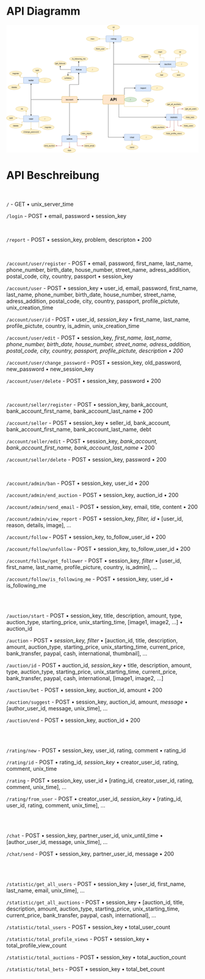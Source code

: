# API Diagramm
![auktionshaus api diagramm.png](https://github.com/BaderTim/auctionhouse/blob/main/api-docs/old/api_diagram_old.png?raw=true)

# API Beschreibung
<br>

`/` - GET
	• unix_server_time

`/login` - POST
	• email, password
	• session_key

<br>

`/report` - POST
	• session_key, problem, descripton
	• 200

<br>

`/account/user/register` - POST
	• email, password, first_name, last_name, phone_number, birth_date, house_number, street_name, adress_addition, postal_code, city, country, passport
	• session_key 

`/account/user` - POST
	• session_key
	• user_id, email, password, first_name, last_name, phone_number, birth_date, house_number, street_name, adress_addition, postal_code, city, country, passport, profile_pictute, unix_creation_time

`/account/user/id` - POST
	• user_id, _session_key_
	• first_name, last_name, profile_pictute, country, is_admin, unix_creation_time

`/account/user/edit` - POST
	• session_key, _first_name, last_name, phone_number, birth_date, house_number, street_name, adress_addition, postal_code, city, country, passport, profile_pictute, description
	• 200_

`/account/user/change_password` - POST
	• session_key, old_password, new_password
	• new_session_key

`/account/user/delete` - POST
	• session_key, password
	• 200

<br>

`/account/seller/register` - POST
	• session_key, bank_account, bank_account_first_name, bank_account_last_name
	• 200

`/account/seller` - POST
	• session_key 
	• seller_id, bank_account, bank_account_first_name, bank_account_last_name, debt

`/account/seller/edit` - POST
	• session_key, _bank_account, bank_account_first_name, bank_account_last_name_
	• 200

`/account/seller/delete` - POST
	• session_key, password
	• 200

<br>

`/account/admin/ban` - POST
	• session_key, user_id
	• 200

`/account/admin/end_auction` - POST
	• session_key, auction_id
	• 200

`/account/admin/send_email` - POST
	• session_key, email, title, content
	• 200

`/account/admin/view_report` - POST
	• session_key, _filter, id_
	• [user_id, reason, details, image], …


`/account/follow` - POST
	• session_key, to_follow_user_id
	• 200

`/account/follow/unfollow` - POST
	• session_key, to_follow_user_id
	• 200

`/account/follow/get_follower` - POST
	• session_key, _filter_
	• [user_id, first_name, last_name, profile_picture, country, is_admin], …

`/account/follow/is_following_me` - POST
	• session_key, user_id
	• is_following_me
  
<br>
<br>

`/auction/start` - POST
	• session_key, title, description, amount,  type, auction_type, starting_price, unix_starting_time, [image1, image2, …]
	• auction_id

`/auction` - POST
	• _session_key, filter_
	• [auction_id, title, description, amount,  auction_type, starting_price, unix_starting_time, current_price, bank_transfer, paypal, cash, international, thumbnail], …

`/auction/id` - POST
	• auction_id, _session_key_
	• title, description, amount,  type, auction_type, starting_price, unix_starting_time, current_price, bank_transfer, paypal, cash, international, [image1, image2, …]

`/auction/bet` - POST
	• session_key, auction_id, amount
	• 200

`/auction/suggest` - POST
	• session_key, auction_id, amount, _message_
	• [author_user_id, message, unix_time], …

`/auction/end` - POST
	• session_key, auction_id
	• 200

<br>
<br>

`/rating/new` - POST
	• session_key, user_id, rating, comment
	• rating_id

`/rating/id` - POST
	• rating_id, _session_key_
	• creator_user_id, rating, comment, unix_time

`/rating` - POST
	• session_key, user_id
	• [rating_id, creator_user_id, rating, comment, unix_time], …

`/rating/from_user` - POST
	• creator_user_id, _session_key_
	• [rating_id, user_id, rating, comment, unix_time], …

<br>
<br>

`/chat` - POST
	• session_key, partner_user_id, unix_until_time
	• [author_user_id, message, unix_time], …

`/chat/send` - POST
	• session_key, partner_user_id, message
	• 200

<br>
<br>

`/statistic/get_all_users` - POST
	• session_key
	• [user_id, first_name, last_name, email, unix_time], …

`/statistic/get_all_auctions` - POST
	• session_key
	• [auction_id, title, description, amount,  auction_type, starting_price, unix_starting_time, current_price, bank_transfer, paypal, cash, international], …

`/statistic/total_users` - POST
	• session_key
	• total_user_count

`/statistic/total_profile_views` - POST
	• session_key
	• total_profile_view_count

`/statistic/total_auctions` - POST
	• session_key
	• total_auction_count

`/statistic/total_bets` - POST
	• session_key
	• total_bet_count

